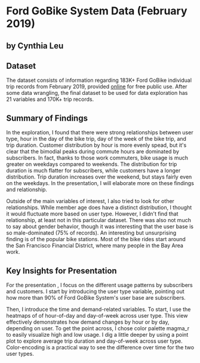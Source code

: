 # Ford GoBike System Data (February 2019)
## by Cynthia Leu


## Dataset

The dataset consists of information regarding 183K+ Ford GoBike individual trip records from February 2019, provided [online](https://s3.amazonaws.com/baywheels-data/index.html) for free public use. After some data wrangling, the final dataset to be used for data exploration has 21 variables and 170K+ trip records. 


## Summary of Findings

In the exploration, I found that there were strong relationships between user type, hour in the day of the bike trip, day of the week of the bike trip, and trip duration. Customer distribution by hour is more evenly spead, but it's clear that the bimodial peaks during commute hours are dominated by subscribers. In fact, thanks to those work commuters, bike usage is much greater on weekdays compared to weekends. The distribution for trip duration is much flatter for subscribers, while customers have a longer distribution. Trip duration increases over the weekend, but stays fairly even on the weekdays. In the presentation, I will elaborate more on these findings and relationship. 

Outside of the main variables of interest, I also tried to look for other relationships. While member age does have a distinct distribution, I thought it would fluctuate more based on user type. However, I didn't find that relationship, at least not in this particular dataset. There was also not much to say about gender behavior, though it was interesting that the user base is so male-dominated (75% of records). An interesting but unsurprising finding is of the popular bike stations. Most of the bike rides start around the San Francisco Financial District, where many people in the Bay Area work.


## Key Insights for Presentation

For the presentation , I focus on the different usage patterns by subscribers and customers. I start by introducing the user type variable, pointing out how more than 90% of Ford GoBike System's user base are subscribers.

Then, I introduce the time and demand-related variables. To start, I use the heatmaps of of hour-of-day and day-of-week across user type. This view effectively demonstrates how demand changes by hour or by day, depending on user. To get the point across, I chose color palette magma_r to easily visualize high and low usage. I dig a little deeper by using a point plot to explore average trip duration and day-of-week across user type. Color-encoding is a practical way to see the difference over time for the two user types.